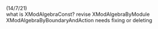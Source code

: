(14/7/21)  
what is XModAlgebraConst? 
revise XModAlgebraByModule
XModAlgebraByBoundaryAndAction needs fixing or deleting 